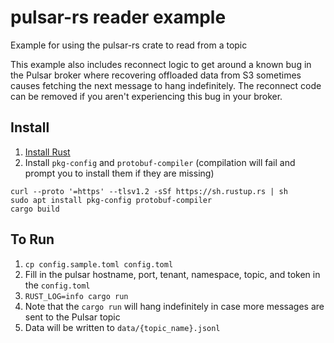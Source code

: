 # pulsar-rs reader example

Example for using the pulsar-rs crate to read from a topic

This example also includes reconnect logic to get around a known bug in the Pulsar broker where recovering offloaded data from S3 sometimes causes fetching the next message to hang indefinitely. The reconnect code can be removed if you aren't experiencing this bug in your broker.

## Install
1. [Install Rust](https://www.rust-lang.org/tools/install)
1. Install `pkg-config` and `protobuf-compiler` (compilation will fail and prompt you to install them if they are missing)

```
curl --proto '=https' --tlsv1.2 -sSf https://sh.rustup.rs | sh
sudo apt install pkg-config protobuf-compiler
cargo build
```

## To Run
1. `cp config.sample.toml config.toml`
1. Fill in the pulsar hostname, port, tenant, namespace, topic, and token in the `config.toml`
1. `RUST_LOG=info cargo run`
1. Note that the `cargo run` will hang indefinitely in case more messages are sent to the Pulsar topic
1. Data will be written to `data/{topic_name}.jsonl`

